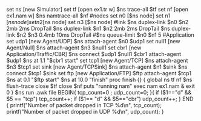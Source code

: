  set ns [new Simulator]
 set tf [open ex1.tr w]
 $ns trace-all $tf
 set nf [open ex1.nam w]
 $ns namtrace-all $nf
 #nodes
 set n0 [$ns node]
 set n1 [$ns node]
 set n2 [$ns node]
 set n3 [$ns node]
 #link
 $ns duplex-link $n0 $n2 2mb 2ms DropTail
 $ns duplex-link $n1 $n2 2mb 2ms DropTail
 $ns duplex-link $n2 $n3 0.4mb 10ms DropTail
 #$ns queue-limit $n0 $n1 5
 #Application
 set udp1 [new Agent/UDP]
 $ns attach-agent $n0 $udp1
 set null1 [new Agent/Null]
 $ns attach-agent $n3 $null1
set cbr1 [new Application/Traffic/CBR]
 $ns connect $udp1 $null1
 $cbr1 attach-agent $udp1
 $ns at 1.1 "$cbr1 start"
 set tcp1 [new Agent/TCP]
 $ns attach-agent $n3 $tcp1
 set sink [new Agent/TCPSink]
 $ns attach-agent $n1 $sink
 $ns connect $tcp1 $sink
 set ftp [new Application/FTP]
 $ftp attach-agent $tcp1
 $ns at 0.1 "$ftp start"
 $ns at 10.0 "finish"
 proc finish {} {
 global ns tf nf
 $ns flush-trace
 close $tf
 close $nf
 puts "running nam"
 exec nam ex1.nam &
 exit 0
 }
 $ns run
 .awk file
 BEGIN{
 tcp_count=0 ;
 udp_count=0;
 }{
 if ($1=="d" && $5 == "tcp")
 tcp_count++;
 if ($1== "d" && $5=="cbr")
 udp_count++;
 }
 END
 {
 printf("Number of packet dropped in TCP %d\n", tcp_count);
 printf("Number of packet dropped in UDP %d\n", udp_count):
 }
